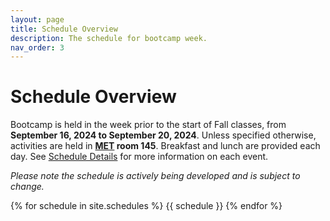 ```yaml
---
layout: page
title: Schedule Overview
description: The schedule for bootcamp week.
nav_order: 3
---
```


# Schedule Overview

Bootcamp is held in the week prior to the start of Fall classes, from **September 16, 2024 to September 20, 2024**. Unless specified otherwise, activities are held in **[MET](https://goo.gl/maps/eXQLH5v2zcRU8f8P8) room 145**. Breakfast and lunch are provided each day. See [Schedule Details](schedule-details.md) for more information on each event.

*Please note the schedule is actively being developed and is subject to change.*

{% for schedule in site.schedules %}
{{ schedule }}
{% endfor %}

